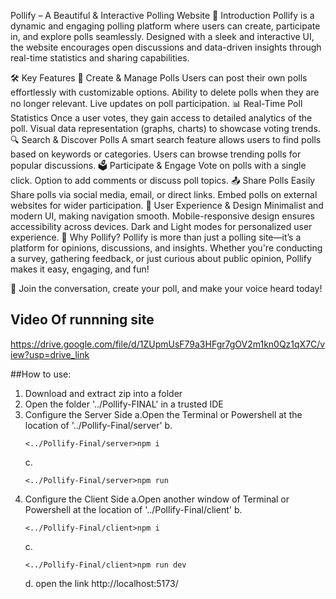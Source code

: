 Pollify – A Beautiful & Interactive Polling Website
🌟 Introduction
Pollify is a dynamic and engaging polling platform where users can create, participate in, and explore polls seamlessly. Designed with a sleek and interactive UI, the website encourages open discussions and data-driven insights through real-time statistics and sharing capabilities.

🛠 Key Features
📝 Create & Manage Polls
Users can post their own polls effortlessly with customizable options.
Ability to delete polls when they are no longer relevant.
Live updates on poll participation.
📊 Real-Time Poll Statistics
Once a user votes, they gain access to detailed analytics of the poll.
Visual data representation (graphs, charts) to showcase voting trends.
🔍 Search & Discover Polls
A smart search feature allows users to find polls based on keywords or categories.
Users can browse trending polls for popular discussions.
🗳 Participate & Engage
Vote on polls with a single click.
Option to add comments or discuss poll topics.
📤 Share Polls Easily
Share polls via social media, email, or direct links.
Embed polls on external websites for wider participation.
🎨 User Experience & Design
Minimalist and modern UI, making navigation smooth.
Mobile-responsive design ensures accessibility across devices.
Dark and Light modes for personalized user experience.
🔗 Why Pollify?
Pollify is more than just a polling site—it’s a platform for opinions, discussions, and insights. Whether you're conducting a survey, gathering feedback, or just curious about public opinion, Pollify makes it easy, engaging, and fun!

🚀 Join the conversation, create your poll, and make your voice heard today!

## Video Of runnning site
https://drive.google.com/file/d/1ZUpmUsF79a3HFgr7gOV2m1kn0Qz1qX7C/view?usp=drive_link

##How to use:
1. Download and extract zip into a folder
2. Open the folder '../Pollify-FINAL' in a trusted IDE
3. Configure the Server Side
    a.Open the Terminal or Powershell at the location of '../Pollify-Final/server'
    b.<pre>```<../Pollify-Final/server>npm i```</pre> 
    c.<pre>```<../Pollify-Final/server>npm run```</pre> 
3. Configure the Client Side
    a.Open another window of Terminal or Powershell at the location of '../Pollify-Final/client'
    b.<pre>```<../Pollify-Final/client>npm i```</pre> 
    c.<pre>```<../Pollify-Final/client>npm run dev```</pre> 
    d. open the link http://localhost:5173/


